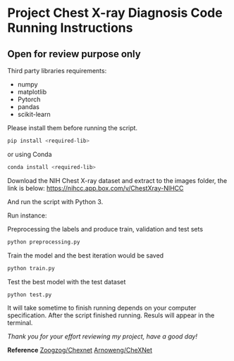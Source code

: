 # Project Chest X-ray Diagnosis Code Running Instructions
## Open for review purpose only

Third party libraries requirements:
+ numpy
+ matplotlib
+ Pytorch
+ pandas
+ scikit-learn

Please install them before running the script.
```bash
pip install <required-lib>
```
or using Conda
```bash
conda install <required-lib>
```
Download the NIH Chest X-ray dataset and extract to the images folder, the link is below:
https://nihcc.app.box.com/v/ChestXray-NIHCC

And run the script with Python 3.

Run instance:

Preprocessing the labels and produce train, validation and test sets
```bash
python preprocessing.py
```
Train the model and the best iteration would be saved
```bash
python train.py
```
Test the best model with the test dataset
```bash
python test.py
```

It will take sometime to finish running depends on your computer specification.
After the script finished running. Resuls will appear in the terminal. 

*Thank you for your effort reviewing my project, have a good day!*


__Reference__
[Zoogzog/Chexnet](github.com/zoogzog/chexnet)
[Arnoweng/CheXNet](github.com/arnoweng/CheXNet)


